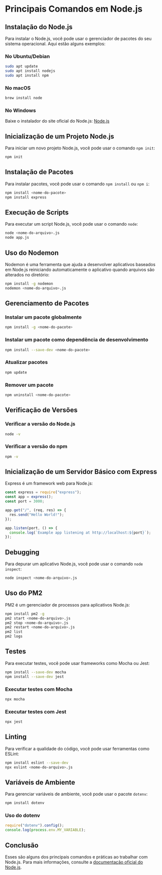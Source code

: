 # Principais Comandos em Node.js

## Instalação do Node.js

Para instalar o Node.js, você pode usar o gerenciador de pacotes do seu sistema operacional. Aqui estão alguns exemplos:

### No Ubuntu/Debian

```sh
sudo apt update
sudo apt install nodejs
sudo apt install npm
```

### No macOS

```sh
brew install node
```

### No Windows

Baixe o instalador do site oficial do Node.js: [Node.js](https://nodejs.org/)

## Inicialização de um Projeto Node.js

Para iniciar um novo projeto Node.js, você pode usar o comando `npm init`:

```sh
npm init
```

## Instalação de Pacotes

Para instalar pacotes, você pode usar o comando `npm install` ou `npm i`:

```sh
npm install <nome-do-pacote>
npm install express
```

## Execução de Scripts

Para executar um script Node.js, você pode usar o comando `node`:

```sh
node <nome-do-arquivo>.js
node app.js
```

## Uso do Nodemon

Nodemon é uma ferramenta que ajuda a desenvolver aplicativos baseados em Node.js reiniciando automaticamente o aplicativo quando arquivos são alterados no diretório:

```sh
npm install -g nodemon
nodemon <nome-do-arquivo>.js
```

## Gerenciamento de Pacotes

### Instalar um pacote globalmente

```sh
npm install -g <nome-do-pacote>
```

### Instalar um pacote como dependência de desenvolvimento

```sh
npm install --save-dev <nome-do-pacote>
```

### Atualizar pacotes

```sh
npm update
```

### Remover um pacote

```sh
npm uninstall <nome-do-pacote>
```

## Verificação de Versões

### Verificar a versão do Node.js

```sh
node -v
```

### Verificar a versão do npm

```sh
npm -v
```

## Inicialização de um Servidor Básico com Express

Express é um framework web para Node.js:

```js
const express = require("express");
const app = express();
const port = 3000;

app.get("/", (req, res) => {
  res.send("Hello World!");
});

app.listen(port, () => {
  console.log(`Example app listening at http://localhost:${port}`);
});
```

## Debugging

Para depurar um aplicativo Node.js, você pode usar o comando `node inspect`:

```sh
node inspect <nome-do-arquivo>.js
```

## Uso do PM2

PM2 é um gerenciador de processos para aplicativos Node.js:

```sh
npm install pm2 -g
pm2 start <nome-do-arquivo>.js
pm2 stop <nome-do-arquivo>.js
pm2 restart <nome-do-arquivo>.js
pm2 list
pm2 logs
```

## Testes

Para executar testes, você pode usar frameworks como Mocha ou Jest:

```sh
npm install --save-dev mocha
npm install --save-dev jest
```

### Executar testes com Mocha

```sh
npx mocha
```

### Executar testes com Jest

```sh
npx jest
```

## Linting

Para verificar a qualidade do código, você pode usar ferramentas como ESLint:

```sh
npm install eslint --save-dev
npx eslint <nome-do-arquivo>.js
```

## Variáveis de Ambiente

Para gerenciar variáveis de ambiente, você pode usar o pacote `dotenv`:

```sh
npm install dotenv
```

### Uso do dotenv

```js
require("dotenv").config();
console.log(process.env.MY_VARIABLE);
```

## Conclusão

Esses são alguns dos principais comandos e práticas ao trabalhar com Node.js. Para mais informações, consulte a [documentação oficial do Node.js](https://nodejs.org/en/docs/).
